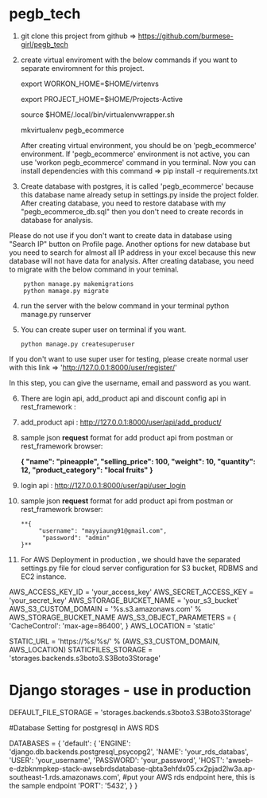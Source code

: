 # pegb_tech
1.  git clone this project from github => https://github.com/burmese-girl/pegb_tech
2.  create virtual enviroment with the below commands if you want to separate enviromnent for this project.

    export WORKON_HOME=$HOME/virtenvs

    export PROJECT_HOME=$HOME/Projects-Active

    source $HOME/.local/bin/virtualenvwrapper.sh

    mkvirtualenv pegb_ecommerce

    After creating virtual environment, you should be on 'pegb_ecommerce' environment. If 'pegb_ecommerce' environment is not active, you can use 'workon pegb_ecommerce' command in you terminal. Now you can install dependencies with this command => pip install -r requirements.txt
  
3.  Create database with postgres, it is called 'pegb_ecommerce' because this database name already setup in settings.py inside the project folder. After creating database, you need to restore database with my "pegb_ecommerce_db.sql" then you don't need to create records in database for analysis.

Please do not use if you don't want to create data in database using "Search IP" button on Profile page.
Another options for new database but you need to search for almost all IP address in your excel because this new database will not have data for analysis.
After creating database, you need to migrate with the below command in your teminal.

        python manage.py makemigrations
        python mamage.py migrate

4.  run the server with the below command in your terminal
    python manage.py runserver

5.  You can create super user on terminal if you want.

        python manage.py createsuperuser

If you don't want to use super user for testing, please create normal user with this link => 'http://127.0.0.1:8000/user/register/'

In this step, you can give the username, email and password as you want.

6. There are login api, add_product api and discount config api in rest_framework :

7. add_product api : http://127.0.0.1:8000/user/api/add_product/
 
8. sample json **request** format for add product api from postman or rest_framework browser:
      
 
    **{
           "name": "pineapple",
            "selling_price": 100,
            "weight": 10,
            "quantity": 12,
            "product_category": "local fruits"
       }**

9. login api : http://127.0.0.1:8000/user/api/user_login

10. sample json **request** format for add product api from postman or rest_framework browser:
 
        **{
             "username": "mayyiaung91@gmail.com",
              "password": "admin"
        }**
11. For AWS Deployment in production , we should have the separated settings.py  file for cloud server configuration for S3 bucket, RDBMS and EC2 instance.

AWS_ACCESS_KEY_ID = 'your_access_key'
AWS_SECRET_ACCESS_KEY = 'your_secret_key'
AWS_STORAGE_BUCKET_NAME = 'your_s3_bucket'
AWS_S3_CUSTOM_DOMAIN = '%s.s3.amazonaws.com' % AWS_STORAGE_BUCKET_NAME
AWS_S3_OBJECT_PARAMETERS = {
    'CacheControl': 'max-age=86400',
}
AWS_LOCATION = 'static'

STATIC_URL = 'https://%s/%s/' % (AWS_S3_CUSTOM_DOMAIN, AWS_LOCATION)
STATICFILES_STORAGE = 'storages.backends.s3boto3.S3Boto3Storage'
# Django storages - use in production
DEFAULT_FILE_STORAGE = 'storages.backends.s3boto3.S3Boto3Storage'

#Database Setting for postgresql in AWS RDS

DATABASES = {
    'default': {
        'ENGINE': 'django.db.backends.postgresql_psycopg2',
        'NAME': 'your_rds_databas',
        'USER': 'your_username',
        'PASSWORD': 'your_password',
        'HOST': 'awseb-e-dzbknmpkep-stack-awsebrdsdatabase-qbta3ehfdx05.cx2pjad2lw3a.ap-southeast-1.rds.amazonaws.com', #put your AWS rds endpoint here, this is the sample endpoint 
        'PORT': '5432',
    }
}